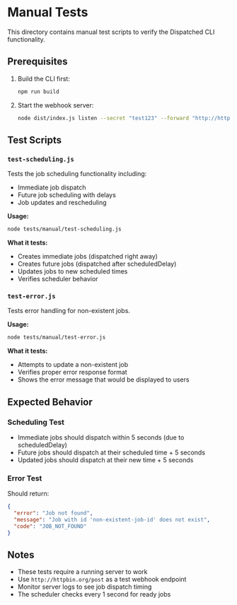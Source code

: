 # Manual Tests

This directory contains manual test scripts to verify the Dispatched CLI functionality.

## Prerequisites

1. Build the CLI first:
   ```bash
   npm run build
   ```

2. Start the webhook server:
   ```bash
   node dist/index.js listen --secret "test123" --forward "http://httpbin.org/post" --scheduledDelay 5
   ```

## Test Scripts

### `test-scheduling.js`

Tests the job scheduling functionality including:
- Immediate job dispatch
- Future job scheduling with delays
- Job updates and rescheduling

**Usage:**
```bash
node tests/manual/test-scheduling.js
```

**What it tests:**
- Creates immediate jobs (dispatched right away)
- Creates future jobs (dispatched after scheduledDelay)
- Updates jobs to new scheduled times
- Verifies scheduler behavior

### `test-error.js`

Tests error handling for non-existent jobs.

**Usage:**
```bash
node tests/manual/test-error.js
```

**What it tests:**
- Attempts to update a non-existent job
- Verifies proper error response format
- Shows the error message that would be displayed to users

## Expected Behavior

### Scheduling Test
- Immediate jobs should dispatch within 5 seconds (due to scheduledDelay)
- Future jobs should dispatch at their scheduled time + 5 seconds
- Updated jobs should dispatch at their new time + 5 seconds

### Error Test
Should return:
```json
{
  "error": "Job not found",
  "message": "Job with id 'non-existent-job-id' does not exist",
  "code": "JOB_NOT_FOUND"
}
```

## Notes

- These tests require a running server to work
- Use `http://httpbin.org/post` as a test webhook endpoint
- Monitor server logs to see job dispatch timing
- The scheduler checks every 1 second for ready jobs